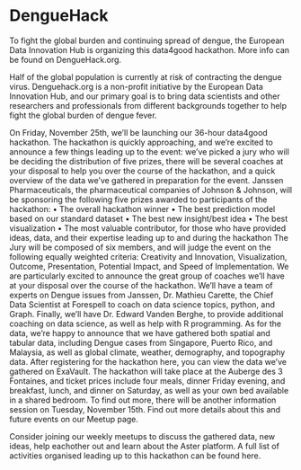 # DengueHack

To fight the global burden and continuing spread of dengue, the European Data Innovation Hub is organizing this data4good hackathon. More info can be found on DengueHack.org. 

Half of the global population is currently at risk of contracting the dengue virus. Denguehack.org is a non-profit initiative by the European Data Innovation Hub, and our primary goal is to bring data scientists and other researchers and professionals from different backgrounds together to help fight the global burden of dengue fever.

On Friday, November 25th, we’ll be launching our 36-hour data4good hackathon. The hackathon is quickly approaching, and we’re excited to announce a few things leading up to the event: we’ve picked a jury who will be deciding the distribution of five prizes, there will be several coaches at your disposal to help you over the course of the hackathon, and a quick overview of the data we’ve gathered in preparation for the event.
Janssen Pharmaceuticals, the pharmaceutical companies of Johnson & Johnson, will be sponsoring the following five prizes awarded to participants of the hackathon:
•    The overall hackathon winner
•    The best prediction model based on our standard dataset
•    The best new insight/best idea
•    The best visualization
•    The most valuable contributor, for those who have provided ideas, data, and their expertise leading up to and during the hackathon
The Jury will be composed of six members, and will judge the event on the following equally weighted criteria: Creativity and Innovation, Visualization, Outcome, Presentation, Potential Impact, and Speed of Implementation.
We are particularly excited to announce the great group of coaches we’ll have at your disposal over the course of the hackathon. We’ll have a team of experts on Dengue issues from Janssen, Dr. Mathieu Carette, the Chief Data Scientist at Forespell to coach on data science topics, python, and Graph. Finally, we’ll have Dr. Edward Vanden Berghe, to provide additional coaching on data science, as well as help with R programming.
As for the data, we’re happy to announce that we have gathered both spatial and tabular data, including Dengue cases from Singapore, Puerto Rico, and Malaysia, as well as global climate, weather, demography, and topography data. After registering for the hackathon here, you can view the data we’ve gathered on ExaVault.
The hackathon will take place at the Auberge des 3 Fontaines, and ticket prices include four meals, dinner Friday evening, and breakfast, lunch, and dinner on Saturday, as well as your own bed available in a shared bedroom.
To find out more, there will be another information session on Tuesday, November 15th. Find out more details about this and future events on our Meetup page.

Consider joining our weekly meetups to discuss the gathered data, new ideas, help eachother out and learn about the Aster platform. A full list of activities organised leading up to this hackathon can be found here. 

